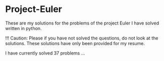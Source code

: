 # Project-Euler

These are my solutions for the problems of the project Euler I have solved written in python.

!!! Caution: Please if you have not solved the questions, do not look at the solutions. These solutions have only been provided for my resume. 

I have currently solved 37 problems ... 
